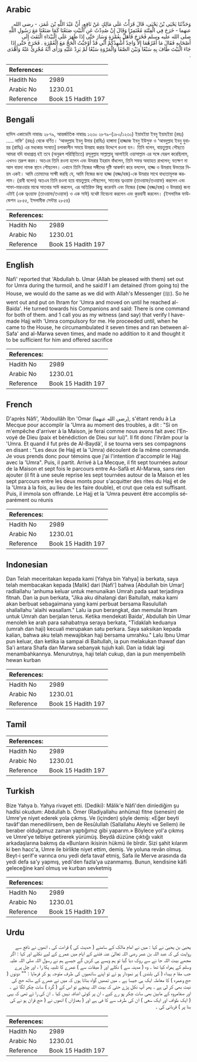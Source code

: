 ## Arabic


<div dir="rtl" lang="ar" style={{fontSize:'larger',backgroundColor:'#f8f9fa',padding:20}}>
وَحَدَّثَنَا يَحْيَى بْنُ يَحْيَى، قَالَ قَرَأْتُ عَلَى مَالِكٍ عَنْ نَافِعٍ، أَنَّ عَبْدَ اللَّهِ بْنَ عُمَرَ، - رضى الله عنهما - خَرَجَ فِي الْفِتْنَةِ مُعْتَمِرًا وَقَالَ إِنْ صُدِدْتُ عَنِ الْبَيْتِ صَنَعْنَا كَمَا صَنَعْنَا مَعَ رَسُولِ اللَّهِ صلى الله عليه وسلم فَخَرَجَ فَأَهَلَّ بِعُمْرَةٍ وَسَارَ حَتَّى إِذَا ظَهَرَ عَلَى الْبَيْدَاءِ الْتَفَتَ إِلَى أَصْحَابِهِ فَقَالَ مَا أَمْرُهُمَا إِلاَّ وَاحِدٌ أُشْهِدُكُمْ أَنِّي قَدْ أَوْجَبْتُ الْحَجَّ مَعَ الْعُمْرَةِ ‏.‏ فَخَرَجَ حَتَّى إِذَا جَاءَ الْبَيْتَ طَافَ بِهِ سَبْعًا وَبَيْنَ الصَّفَا وَالْمَرْوَةِ سَبْعًا لَمْ يَزِدْ عَلَيْهِ وَرَأَى أَنَّهُ مُجْزِئٌ عَنْهُ وَأَهْدَى ‏.‏
</div>
<div style={{backgroundColor:'#f8f9fa',padding:20, marginBottom: 10}}><table> <thead> <tr> <th>References:</th> <th></th> </tr> </thead> <tbody><tr><td>Hadith No</td><td>2989</td></tr><tr><td>Arabic No</td><td>1230.01</td></tr><tr><td>Reference</td><td>Book 15 Hadith 197</td></tr></tbody></table></div>

## Bengali


<div dir="ltr" lang="bn" style={{fontSize:'larger',backgroundColor:'#f8f9fa',padding:20}}>
হাদিস একাডেমি নাম্বারঃ ২৮৭৯, আন্তর্জাতিক নাম্বারঃ ১২৩০ ২৮৭৯-(১৮০/১২৩০) ইয়াহইয়া ইবনু ইয়াহইয়া (রহঃ) ..... নাফি' (রহঃ) থেকে বর্ণিত। ‘আবদুল্লাহ ইবনু উমার (রাযিঃ) হাঙ্গামা [হাজ্জাজ ইবনু ইউসুফ ও ‘আবদুল্লাহ ইবনু যুবায়র (রাযিঃ) এর মধ্যকার সংঘাত] চলাকালীন সময়ে উমরাহ করার উদ্দেশে রওনা হন। তিনি বলেন, বায়তুল্লাহ পৌছতে আমরা যদি বাধাপ্রাপ্ত হই তবে (অনুরূপ পরিস্থিতিতে) রসূলুল্লাহ সাল্লাল্লাহু আলাইহি ওয়াসাল্লাম এর সঙ্গে যেরূপ করেছিলাম, এখনও তদ্রুপ করব। অতএব তিনি রওনা হলেন এবং উমরার ইহরাম বাঁধলেন, তিনি সফর অব্যাহত রাখলেন; যতক্ষণ না আল বায়দা নামক স্থানে পৌছলেন। এখানে তিনি নিজের সঙ্গীদের দৃষ্টি আকর্ষণ করে বললেন, হাজ্জ ও উমরাহ উভয়ের নিয়ম একই। আমি তোমাদের সাক্ষী করছি যে, আমি নিজের জন্য হাজ্জ (হজ্জ/হজ)-কে উমরার সাথে বাধ্যতামূলক করলাম। (রাবী বলেন) অতএব তিনি রওনা হয়ে বায়তুল্লাহ পৌছলেন, সাতবার ত্বওয়াফ (তাওয়াফ/তওয়াফ) করলেন এবং সাফা-মারওয়ার মাঝে সাতবার সাঈ করলেন, এর অতিরিক্ত কিছু করেননি এবং নিজের (হাজ্জ (হজ্জ/হজ) ও উমরার) জন্য এটাই (এক ত্বওয়াফ (তাওয়াফ/তওয়াফ) ও এক সাঈ) যথেষ্ট বিবেচনা করলেন এবং কুরবানী করলেন। (ইসলামিক ফাউন্ডেশন ২৮৫৫, ইসলামীক সেন্টার ২৮৫৪)
</div>
<div style={{backgroundColor:'#f8f9fa',padding:20, marginBottom: 10}}><table> <thead> <tr> <th>References:</th> <th></th> </tr> </thead> <tbody><tr><td>Hadith No</td><td>2989</td></tr><tr><td>Arabic No</td><td>1230.01</td></tr><tr><td>Reference</td><td>Book 15 Hadith 197</td></tr></tbody></table></div>

## English


<div dir="ltr" lang="en" style={{fontSize:'larger',backgroundColor:'#f8f9fa',padding:20}}>
Nafi' reported that 'Abdullah b. Umar (Allah be pleased with them) set out for Umra during the turmoil, and he said:If I am detained (from going to) the House, we would do the same as we did with Allah's Messenger (ﷺ). So he went out and put on Ihram for 'Umra and moved on until he reached al-Baida'. He turned towards his Companions and said: There is one command for both of them. and 1 call you as my witness (and say) that verify I have- made Hajj with 'Umra compulsory for me. He proceeded until, when he came to the House, he circumambulated it seven times and ran between al-Safa' and al-Marwa seven times, and made no addition to it and thought it to be sufficient for him and offered sacrifice
</div>
<div style={{backgroundColor:'#f8f9fa',padding:20, marginBottom: 10}}><table> <thead> <tr> <th>References:</th> <th></th> </tr> </thead> <tbody><tr><td>Hadith No</td><td>2989</td></tr><tr><td>Arabic No</td><td>1230.01</td></tr><tr><td>Reference</td><td>Book 15 Hadith 197</td></tr></tbody></table></div>

## French


<div dir="ltr" lang="fr" style={{fontSize:'larger',backgroundColor:'#f8f9fa',padding:20}}>
D'après Nâfi', 'Abdoullâh Ibn 'Omar (رضي الله عنهما), s'étant rendu à La Mecque pour accomplir la 'Umra au moment des troubles, a dit : "Si on m'empêche d'arriver à la Maison, je ferai comme nous avons fait avec l'Envoyé de Dieu (paix et bénédiction de Dieu sur lui)". Il fit donc l'ihrâm pour la 'Umra. Et quand il fut près de Al-Baydâ', il se tourna vers ses compagnons en disant : "Les deux (le Hajj et la 'Umra) découlent de la même commande. Je vous prends donc pour témoins que j'ai l'intention d'accomplir le Hajj avec la 'Umra". Puis, il partit. Arrivé à La Mecque, il fit sept tournées autour de la Maison et sept fois le parcours entre As-Safâ et Al-Marwa, sans rien ajouter (il fit à une seule reprise les sept tournées autour de la Maison et les sept parcours entre les deux monts pour s'acquitter des rites du Hajj et de la 'Umra à la fois, au lieu de les faire double), et crut que cela est suffisant. Puis, il immola son offrande. Le Hajj et la 'Umra peuvent être accomplis séparément ou réunis
</div>
<div style={{backgroundColor:'#f8f9fa',padding:20, marginBottom: 10}}><table> <thead> <tr> <th>References:</th> <th></th> </tr> </thead> <tbody><tr><td>Hadith No</td><td>2989</td></tr><tr><td>Arabic No</td><td>1230.01</td></tr><tr><td>Reference</td><td>Book 15 Hadith 197</td></tr></tbody></table></div>

## Indonesian


<div dir="ltr" lang="id" style={{fontSize:'larger',backgroundColor:'#f8f9fa',padding:20}}>
Dan Telah meceritakan kepada kami [Yahya bin Yahya] ia berkata, saya telah membacakan kepada [Malik] dari [Nafi'] bahwa [Abdullah bin Umar] radliallahu 'anhuma keluar untuk menunaikan Umrah pada saat terjadinya fitnah. Dan ia pun berkata, "Jika aku dihalangi dari Baitullah, maka kami akan berbuat sebagaimana yang kami perbuat bersama Rasulullah shallallahu 'alaihi wasallam." Lalu ia pun berangkat, dan memulai Ihram untuk Umrah dan berjalan terus. Ketika mendekati Baida', Abdullah bin Umar menoleh ke arah para sahabatnya seraya berkata, "Tidaklah keduanya (umrah dan haji) kecuali merupakan satu perkara. Saya saksikan kepada kalian, bahwa aku telah mewajibkan haji bersama umrahku." Lalu Ibnu Umar pun keluar, dan ketika ia sampai di Baitullah, ia pun melakukan thawaf dan Sa'i antara Shafa dan Marwa sebanyak tujuh kali. Dan ia tidak lagi menambahkannya. Menurutnya, haji telah cukup, dan ia pun menyembelih hewan kurban
</div>
<div style={{backgroundColor:'#f8f9fa',padding:20, marginBottom: 10}}><table> <thead> <tr> <th>References:</th> <th></th> </tr> </thead> <tbody><tr><td>Hadith No</td><td>2989</td></tr><tr><td>Arabic No</td><td>1230.01</td></tr><tr><td>Reference</td><td>Book 15 Hadith 197</td></tr></tbody></table></div>

## Tamil


<div dir="ltr" lang="ta" style={{fontSize:'larger',backgroundColor:'#f8f9fa',padding:20}}>

</div>
<div style={{backgroundColor:'#f8f9fa',padding:20, marginBottom: 10}}><table> <thead> <tr> <th>References:</th> <th></th> </tr> </thead> <tbody><tr><td>Hadith No</td><td>2989</td></tr><tr><td>Arabic No</td><td>1230.01</td></tr><tr><td>Reference</td><td>Book 15 Hadith 197</td></tr></tbody></table></div>

## Turkish


<div dir="ltr" lang="tr" style={{fontSize:'larger',backgroundColor:'#f8f9fa',padding:20}}>
Bize Yahya b. Yahya rivayet etti. (Dediki): Mâlik'e Nâfi'den dinlediğim şu hadîsi okudum: Abdullah b. Ömer (Radiyallahu anhüma) fitne (senesin) de Umre'ye niyet ederek yola çıkmış. Ve (içinden) şöyle demiş: «Eğer beyti tavâf'dan menedilirsem, ben de ResûlulIah (Sallallahu Aleyhi ve Sellem) ile beraber olduğumuz zaman yaptığımız gibi yaparım.» Böylece yol'a çıkmış ve Umre'ye telbiye getirerek yürümüş. Beydâ düzüne çıktığı vakit arkadaşlarına bakmış da «Bunların ikisinin hükmü ile bîrdir. Sizi şahit kılarım ki ben hacc'a, Umre ile birlikte niyet ettim, demiş. Ve yoluna revân olmuş. Beyt-i şerif'e varınca onu yedi defa tavaf etmiş, Safa ile Merve arasında da yedi defa sa'y yapmış, yedi'den fazla'ya uzanmamış. Bunun, kendisine kâfi geleceğine kanî olmuş ve kurban sevketmiş
</div>
<div style={{backgroundColor:'#f8f9fa',padding:20, marginBottom: 10}}><table> <thead> <tr> <th>References:</th> <th></th> </tr> </thead> <tbody><tr><td>Hadith No</td><td>2989</td></tr><tr><td>Arabic No</td><td>1230.01</td></tr><tr><td>Reference</td><td>Book 15 Hadith 197</td></tr></tbody></table></div>

## Urdu


<div dir="rtl" lang="ur" style={{fontSize:'larger',backgroundColor:'#f8f9fa',padding:20}}>
یحییٰ بن یحییٰ نے کہا : میں نے امام مالک کے سامنے ( حدیث کی ) قراءت کی ، انھوں نے نافع سے روایت کی کہ عبد اللہ بن عمر رضی اللہ تعالیٰ عنہ فتنے کے ایام میں عمرے کے لیے نکلے اور کہا : اگر مجھے بیت اللہ جا نے سے روک دیا گیا تو ہم ویسے ہی کریں گے جیسے ہم نے رسول اللہ صلی اللہ علیہ وسلم کے ہمراہ کیا تھا ۔ وہ ( مدینہ سے ) نکلے اور ( میقات سے ) عمرے کا تلبیہ پکا را ، اور چل پرے جب مقا م بیداء ( کی بلندی ) پر نمودار ہو ئے تو اپنے ساتھیوں کی طرف متوجہ ہو کر فرمایا : "" دونوں ( حج وعمرہ ) کا معاملہ ایک ہی جیسا ہے ۔ میں تمھیں گواہ بناتا ہوں کہ میں نے عمرے کے ساتھ حج کی نیت بھی کر لی ہے ۔ پھر آپ نکل پڑے حتی کہ بیت اللہ پہنچے تو اس کے ( گرد ) سات چکر لگا ئے ۔ اور صفامروہ کے مابین بھی سات چکر پو رے کیے ، ان پر کوئی اضافہ نہیں کیا ۔ ان کی را ئے تھی کہ یہی ( ایک طواف اور ایک سعی ) ان کی طرف سے کا فی ہے اور ( بعدازاں ) انھوں نے ( حج قران ہو نے کی بنا پر ) قربانی کی ۔
</div>
<div style={{backgroundColor:'#f8f9fa',padding:20, marginBottom: 10}}><table> <thead> <tr> <th>References:</th> <th></th> </tr> </thead> <tbody><tr><td>Hadith No</td><td>2989</td></tr><tr><td>Arabic No</td><td>1230.01</td></tr><tr><td>Reference</td><td>Book 15 Hadith 197</td></tr></tbody></table></div>